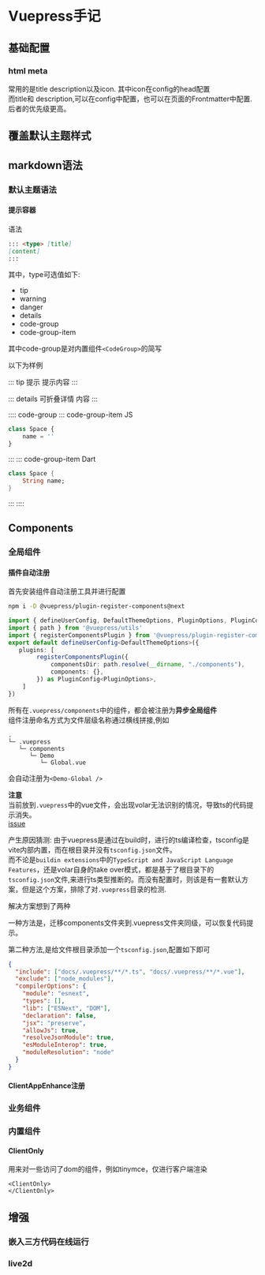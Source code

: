 # Vuepress手记

## 基础配置

### html meta

常用的是title description以及icon. 
其中icon在config的head配置  
而title和 description,可以在config中配置，也可以在页面的Frontmatter中配置.后者的优先级更高。

## 覆盖默认主题样式

## markdown语法

### 默认主题语法

#### 提示容器

语法 
```md
::: <type> [title]
[content]
:::
```
其中，type可选值如下:
* tip
* warning
* danger
* details
* code-group
* code-group-item

其中code-group是对内置组件`<CodeGroup>`的简写

以下为样例

::: tip 提示
提示内容
:::

::: details 可折叠详情
内容
:::

:::: code-group
::: code-group-item JS
```js
class Space {
    name = ''
}
```
:::
::: code-group-item Dart
``` dart
class Space {
    String name;
}
```
:::
::::

## Components

### 全局组件

#### 插件自动注册

首先安装组件自动注册工具并进行配置
```sh
npm i -D @vuepress/plugin-register-components@next
```
```ts
import { defineUserConfig, DefaultThemeOptions, PluginOptions, PluginConfig } from 'vuepress'
import { path } from '@vuepress/utils'
import { registerComponentsPlugin } from '@vuepress/plugin-register-components'
export default defineUserConfig<DefaultThemeOptions>({
   plugins: [
        registerComponentsPlugin({
            componentsDir: path.resolve(__dirname, "./components"),
            components: {},
        }) as PluginConfig<PluginOptions>,
    ]
})
```

所有在`.vuepress/components`中的组件，都会被注册为**异步全局组件**  
组件注册命名方式为文件层级名称通过横线拼接,例如
```
.
└─ .vuepress
   └─ components
      └─ Demo
         └─ Global.vue
```
会自动注册为`<Demo-Global />`

**注意**  
当前放到`.vuepress`中的vue文件，会出现volar无法识别的情况，导致ts的代码提示消失。  
[issue](https://github.com/johnsoncodehk/volar/issues/70)

产生原因猜测: 由于vuepress是通过在build时，进行的ts编译检查，tsconfig是vite内部内置，而在根目录并没有`tsconfig.json`文件。  
而不论是`buildin extensions`中的`TypeScript and JavaScript Language Features`，还是volar自身的take over模式，都是基于了根目录下的`tsconfig.json`文件,来进行ts类型推断的。而没有配置时，则该是有一套默认方案，但是这个方案，排除了对`.vuepress`目录的检测.


解决方案想到了两种

一种方法是，迁移components文件夹到.vuepress文件夹同级，可以恢复代码提示。  

第二种方法,是给文件根目录添加一个`tsconfig.json`,配置如下即可

```json
{
  "include": ["docs/.vuepress/**/*.ts", "docs/.vuepress/**/*.vue"],
  "exclude": ["node_modules"],
  "compilerOptions": {
    "module": "esnext",
    "types": [],
    "lib": ["ESNext", "DOM"],
    "declaration": false,
    "jsx": "preserve",
    "allowJs": true,
    "resolveJsonModule": true,
    "esModuleInterop": true,
    "moduleResolution": "node"
  }
}
```

<Demo-Global />

#### ClientAppEnhance注册

### 业务组件


### 内置组件

#### ClientOnly

用来对一些访问了dom的组件，例如tinymce，仅进行客户端渲染

```vue
<ClientOnly>
</ClientOnly>
```

## 增强

### 嵌入三方代码在线运行

### live2d